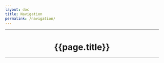 ```yaml
---
layout: doc
title: Navigation 
permalink: /navigation/
---
```


---

# <center> {{page.title}}  </center>

---